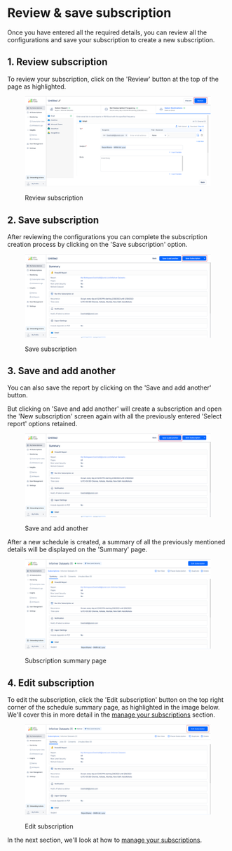 # Review & save subscription

Once you have entered all the required details, you can review all the configurations and save your subscription to create a new subscription.

## 1. Review subscription

To review your subscription, click on the 'Review' button at the top of the page as highlighted.

<figure><img src="../../../.gitbook/assets/review-subscription.png" alt=""><figcaption><p>Review subscription</p></figcaption></figure>

## 2. Save subscription

After reviewing the configurations you can complete the subscription creation process by clicking on the 'Save subscription' option.

<figure><img src="../../../.gitbook/assets/save-subscription.png" alt=""><figcaption><p>Save subscription</p></figcaption></figure>

## 3. Save and add another

You can also save the report by clicking on the 'Save and add another' button.

But clicking on 'Save and add another' will create a subscription and open the 'New subscription' screen again with all the previously entered 'Select report' options retained.

<figure><img src="../../../.gitbook/assets/save-add-another (1).png" alt=""><figcaption><p>Save and add another</p></figcaption></figure>

After a new schedule is created, a summary of all the previously mentioned details will be displayed on the 'Summary' page.

<figure><img src="../../../.gitbook/assets/my-subscription-review.png" alt=""><figcaption><p>Subscription summary page</p></figcaption></figure>

## 4. Edit subscription

To edit the subscription, click the 'Edit subscription' button on the top right corner of the schedule summary page, as highlighted in the image below. We'll cover this in more detail in the [manage ](../manage-your-subscriptions.md)[your subscriptions](../manage-your-subscriptions.md) section.

<figure><img src="../../../.gitbook/assets/edit-subscription.png" alt=""><figcaption><p>Edit subscription</p></figcaption></figure>

In the next section, we'll look at how to [manage your subscriptions](../manage-your-subscriptions.md).
